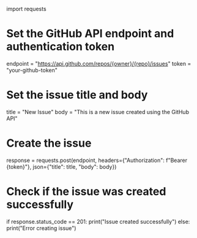 import requests

# Set the GitHub API endpoint and authentication token
endpoint = "https://api.github.com/repos/{owner}/{repo}/issues"
token = "your-github-token"

# Set the issue title and body
title = "New Issue"
body = "This is a new issue created using the GitHub API"

# Create the issue
response = requests.post(endpoint, headers={"Authorization": f"Bearer {token}"}, json={"title": title, "body": body})

# Check if the issue was created successfully
if response.status_code == 201:
    print("Issue created successfully")
else:
    print("Error creating issue")
